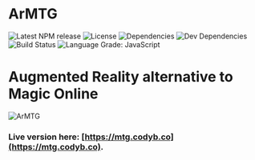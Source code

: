 ArMTG
========

![Latest NPM release][npm-badge]
![License][license-badge]
![Dependencies][dependencies-badge]
![Dev Dependencies][devDependencies-badge]
![Build Status](https://goo.gl/mYwr7u)
![Language Grade: JavaScript](https://goo.gl/SMkehA)

# Augmented Reality alternative to Magic Online

![ArMTG](https://i.postimg.cc/xChKswmV/ArMTG.png)

### Live version here: [https://mtg.codyb.co](https://mtg.codyb.co).


[npm-badge]: https://goo.gl/GKdS5t
[license-badge]: https://goo.gl/wcBRCg
[dependencies-badge]: https://goo.gl/gbCEnm
[devDependencies-badge]: https://goo.gl/UbqCPd
